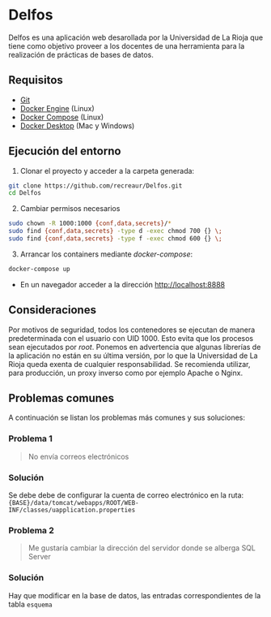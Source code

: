 
# Delfos

Delfos es una aplicación web desarollada por la Universidad de La Rioja que tiene como objetivo proveer a los docentes de una herramienta para la realización de prácticas de bases de datos.



## Requisitos
* [Git](https://git-scm.com/downloads)
* [Docker Engine](https://docs.docker.com/installation/) (Linux)
* [Docker Compose](https://docs.docker.com/compose/) (Linux)
* [Docker Desktop](https://docs.docker.com/desktop/) (Mac y Windows)


## Ejecución del entorno
1. Clonar el proyecto y acceder a la carpeta generada:
```sh
git clone https://github.com/recreaur/Delfos.git
cd Delfos
```

2. Cambiar permisos necesarios
```sh
sudo chown -R 1000:1000 {conf,data,secrets}/*
sudo find {conf,data,secrets} -type d -exec chmod 700 {} \;
sudo find {conf,data,secrets} -type f -exec chmod 600 {} \;
```

3. Arrancar los containers mediante *docker-compose*:
```sh
docker-compose up
```
* En un navegador acceder a la dirección <http://localhost:8888>

## Consideraciones

Por motivos de seguridad, todos los contenedores se ejecutan de manera predeterminada con el usuario con UID 1000. Esto evita que los procesos sean ejecutados por *root*.
Ponemos en advertencia que algunas librerías de la aplicación no están en su última versión, por lo que la Universidad de La Rioja queda exenta de cualquier responsabilidad.
Se recomienda utilizar, para producción, un proxy inverso como por ejemplo Apache o Nginx.

## Problemas comunes

A continuación se listan los problemas más comunes y sus soluciones:

### Problema 1

> No envía correos electrónicos

### Solución

Se debe debe de configurar la cuenta de correo electrónico en la ruta:
 `{BASE}/data/tomcat/webapps/ROOT/WEB-INF/classes/uapplication.properties`


### Problema 2

> Me gustaría cambiar la dirección del servidor donde se alberga SQL Server

### Solución

Hay que modificar en la base de datos, las entradas correspondientes de la tabla `esquema`
